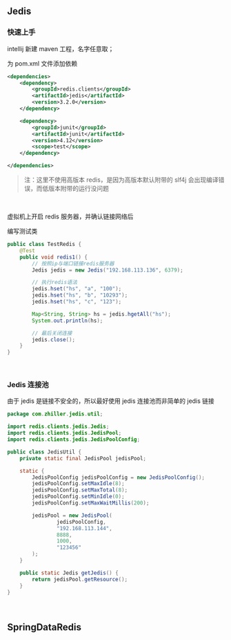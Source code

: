 ## Jedis

### 快速上手

intellij 新建 maven 工程，名字任意取；

为 pom.xml 文件添加依赖

```xml
<dependencies>
    <dependency>
        <groupId>redis.clients</groupId>
        <artifactId>jedis</artifactId>
        <version>3.2.0</version>
    </dependency>

    <dependency>
        <groupId>junit</groupId>
        <artifactId>junit</artifactId>
        <version>4.12</version>
        <scope>test</scope>
    </dependency>

</dependencies>
```

> 注：这里不使用高版本 redis，是因为高版本默认附带的 slf4j 会出现编译错误，而低版本附带的运行没问题

<br>

虚拟机上开启 redis 服务器，并确认链接网络后

编写测试类

```java
public class TestRedis {
    @Test
    public void redis1() {
        // 按照ip与端口链接redis服务器
        Jedis jedis = new Jedis("192.168.113.136", 6379);

        // 执行redis语法
        jedis.hset("hs", "a", "100");
        jedis.hset("hs", "b", "10293");
        jedis.hset("hs", "c", "123");

        Map<String, String> hs = jedis.hgetAll("hs");
        System.out.println(hs);

        // 最后关闭连接
        jedis.close();
    }
}
```

<br>

### Jedis 连接池

由于 jedis 是链接不安全的，所以最好使用 jedis 连接池而非简单的 jedis 链接

```java
package com.zhiller.jedis.util;

import redis.clients.jedis.Jedis;
import redis.clients.jedis.JedisPool;
import redis.clients.jedis.JedisPoolConfig;

public class JedisUtil {
    private static final JedisPool jedisPool;

    static {
        JedisPoolConfig jedisPoolConfig = new JedisPoolConfig();
        jedisPoolConfig.setMaxIdle(8);
        jedisPoolConfig.setMaxTotal(8);
        jedisPoolConfig.setMinIdle(0);
        jedisPoolConfig.setMaxWaitMillis(200);

        jedisPool = new JedisPool(
                jedisPoolConfig,
                "192.168.113.144",
                8888,
                1000,
                "123456"
        );
    }

    public static Jedis getJedis() {
        return jedisPool.getResource();
    }
}
```

<br>

## SpringDataRedis
